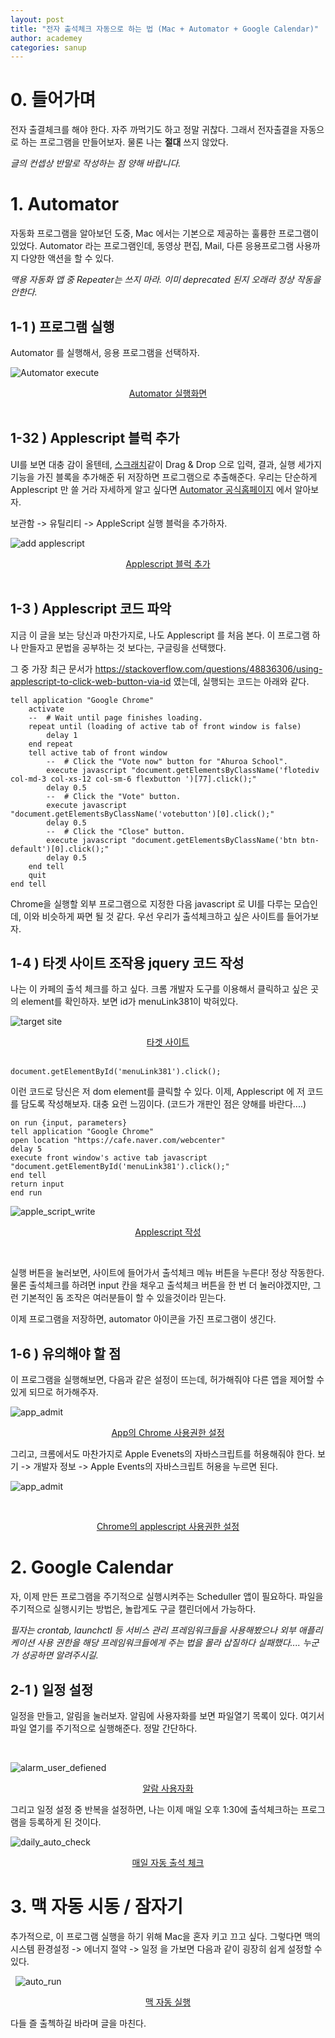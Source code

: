 ```yaml
---
layout: post
title: "전자 출석체크 자동으로 하는 법 (Mac + Automator + Google Calendar)"
author: academey
categories: sanup
---
```


# 0. 들어가며

전자 출결체크를 해야 한다. 자주 까먹기도 하고 정말 귀찮다. 그래서 전자출결을 자동으로 하는 프로그램을 만들어보자. 물론 나는 **절대** 쓰지 않았다.

_글의 컨셉상 반말로 작성하는 점 양해 바랍니다._

# 1. Automator

자동화 프로그램을 알아보던 도중, Mac 에서는 기본으로 제공하는 훌륭한 프로그램이 있었다. Automator 라는 프로그램인데, 동영상 편집, Mail, 다른 응용프로그램 사용까지 다양한 액션을 할 수 있다.

_맥용 자동화 앱 중 Repeater는 쓰지 마라. 이미 deprecated 된지 오래라 정상 작동을 안한다._

## 1-1 ) 프로그램 실행

Automator 를 실행해서, 응용 프로그램을 선택하자.

![Automator execute](/assets/attendance-check-automator/automator_execute.png)

<center><U>Automator 실행화면</U></center>
&nbsp;

## 1-32 ) Applescript 블럭 추가

UI를 보면 대충 감이 올텐테, [스크래치](https://scratch.mit.edu/)같이 Drag & Drop 으로 입력, 결과, 실행 세가지 기능을 가진 블록을 추가해준 뒤 저장하면 프로그램으로 추출해준다. 우리는 단순하게 Applescript 만 쓸 거라 자세하게 알고 싶다면 [Automator 공식홈페이지](http://www.macosxautomation.com/automator/) 에서 알아보자.

보관함 -> 유틸리티 -> AppleScript 실행 블럭을 추가하자.

![add applescript](/assets/attendance-check-automator/add_applescript.png)

<center><U>Applescript 블럭 추가</U></center>
&nbsp;

## 1-3 ) Applescript 코드 파악

지금 이 글을 보는 당신과 마찬가지로, 나도 Applescript 를 처음 본다. 이 프로그램 하나 만들자고 문법을 공부하는 것 보다는, 구글링을 선택했다.

그 중 가장 최근 문서가 https://stackoverflow.com/questions/48836306/using-applescript-to-click-web-button-via-id 였는데, 실행되는 코드는 아래와 같다.

<pre><code>tell application "Google Chrome"
    activate
    --  # Wait until page finishes loading.
    repeat until (loading of active tab of front window is false)
        delay 1
    end repeat
    tell active tab of front window
        --  # Click the "Vote now" button for "Ahuroa School".
        execute javascript "document.getElementsByClassName('flotediv col-md-3 col-xs-12 col-sm-6 flexbutton ')[77].click();"
        delay 0.5
        --  # Click the "Vote" button.
        execute javascript "document.getElementsByClassName('votebutton')[0].click();"
        delay 0.5
        --  # Click the "Close" button.
        execute javascript "document.getElementsByClassName('btn btn-default')[0].click();"
        delay 0.5
    end tell
    quit
end tell
</code></pre>

Chrome을 실행할 외부 프로그램으로 지정한 다음 javascript 로 UI를 다루는 모습인데, 이와 비슷하게 짜면 될 것 같다. 우선 우리가 출석체크하고 싶은 사이트를 들어가보자.

## 1-4 ) 타겟 사이트 조작용 jquery 코드 작성

나는 이 카페의 출석 체크를 하고 싶다. 크롬 개발자 도구를 이용해서 클릭하고 싶은 곳의 element를 확인하자. 보면 id가 menuLink381이 박혀있다.

![target site](/assets/attendance-check-automator/target_site.png)

<center><U>타겟 사이트</U></center>
&nbsp;

<pre><code>document.getElementById('menuLink381').click();</code></pre>

이런 코드로 당신은 저 dom element를 클릭할 수 있다. 이제, Applescript 에 저 코드를 담도록 작성해보자. 대충 요런 느낌이다. (코드가 개판인 점은 양해를 바란다....)

<pre><code>on run {input, parameters}
tell application "Google Chrome"
open location "https://cafe.naver.com/webcenter"
delay 5
execute front window's active tab javascript "document.getElementById('menuLink381').click();"
end tell
return input
end run
</code></pre>

![apple_script_write](/assets/attendance-check-automator/applescript_write.png)

<center><U>Applescript 작성</U></center>

&nbsp;

실행 버튼을 눌러보면, 사이트에 들어가서 출석체크 메뉴 버튼을 누른다! 정상 작동한다. 물론 출석체크를 하려면 input 칸을 채우고 출석체크 버튼을 한 번 더 눌러야겠지만, 그런 기본적인 돔 조작은 여러분들이 할 수 있을것이라 믿는다.

이제 프로그램을 저장하면, automator 아이콘을 가진 프로그램이 생긴다.

## 1-6 ) 유의해야 할 점

이 프로그램을 실행해보면, 다음과 같은 설정이 뜨는데, 허가해줘야 다른 앱을 제어할 수 있게 되므로 허가해주자.
&nbsp;

![app_admit](/assets/attendance-check-automator/app_admit.png)

<center><U>App의 Chrome 사용권한 설정</U></center>

그리고, 크롬에서도 마찬가지로 Apple Evenets의 자바스크립트를 허용해줘야 한다. 보기 -> 개발자 정보 -> Apple Events의 자바스크립트 허용을 누르면 된다.
&nbsp;

![app_admit](/assets/attendance-check-automator/chrome_applescript_admit.png)

&nbsp;

<center><U>Chrome의 applescript 사용권한 설정</U></center>

# 2. Google Calendar

자, 이제 만든 프로그램을 주기적으로 실행시켜주는 Scheduller 앱이 필요하다. 파일을 주기적으로 실행시키는 방법은, 놀랍게도 구글 캘린더에서 가능하다.

_필자는 crontab, launchctl 등 서비스 관리 프레임워크들을 사용해봤으나 외부 애플리케이션 사용 권한을 해당 프레임워크들에게 주는 법을 몰라 삽질하다 실패했다.... 누군가 성공하면 알려주시길._

## 2-1 ) 일정 설정

일정을 만들고, 알림을 눌러보자. 알림에 사용자화를 보면 파일열기 목록이 있다. 여기서 파일 열기를 주기적으로 실행해준다. 정말 간단하다.
&nbsp;

&nbsp;

![alarm_user_defiened](/assets/attendance-check-automator/alarm_user_defiened.png)

<center><U>알람 사용자화</U></center>

그리고 일정 설정 중 반복을 설정하면, 나는 이제 매일 오후 1:30에 출석체크하는 프로그램을 등록하게 된 것이다.

![daily_auto_check](/assets/attendance-check-automator/daily_auto_check.png)

<center><U>매일 자동 출석 체크</U></center>

# 3. 맥 자동 시동 / 잠자기

추가적으로, 이 프로그램 실행을 하기 위해 Mac을 혼자 키고 끄고 싶다. 그렇다면 맥의 시스템 환경설정 -> 에너지 절약 -> 일정 을 가보면 다음과 같이 굉장히 쉽게 설정할 수 있다.

&nbsp;
![auto_run](/assets/attendance-check-automator/auto_run.png)

<center><U>맥 자동 실행</U></center>

다들 즐 출첵하길 바라며 글을 마친다.
